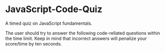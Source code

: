# JavaScript-Code-Quiz
A timed quiz on JavaScript fundamentals.

The user should try to answer the following code-rellated questions within the time limit. Keep in mind that incorrect answers will penalize your score/time by ten seconds.
